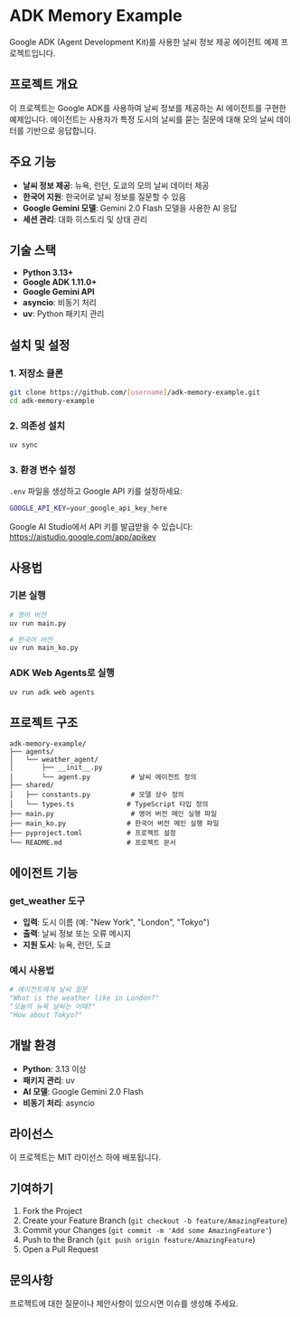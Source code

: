 # ADK Memory Example

Google ADK (Agent Development Kit)를 사용한 날씨 정보 제공 에이전트 예제 프로젝트입니다.

## 프로젝트 개요

이 프로젝트는 Google ADK를 사용하여 날씨 정보를 제공하는 AI 에이전트를 구현한 예제입니다. 에이전트는 사용자가 특정 도시의 날씨를 묻는 질문에 대해 모의 날씨 데이터를 기반으로 응답합니다.

## 주요 기능

- **날씨 정보 제공**: 뉴욕, 런던, 도쿄의 모의 날씨 데이터 제공
- **한국어 지원**: 한국어로 날씨 정보를 질문할 수 있음
- **Google Gemini 모델**: Gemini 2.0 Flash 모델을 사용한 AI 응답
- **세션 관리**: 대화 히스토리 및 상태 관리

## 기술 스택

- **Python 3.13+**
- **Google ADK 1.11.0+**
- **Google Gemini API**
- **asyncio**: 비동기 처리
- **uv**: Python 패키지 관리

## 설치 및 설정

### 1. 저장소 클론

```bash
git clone https://github.com/[username]/adk-memory-example.git
cd adk-memory-example
```

### 2. 의존성 설치

```bash
uv sync
```

### 3. 환경 변수 설정

`.env` 파일을 생성하고 Google API 키를 설정하세요:

```bash
GOOGLE_API_KEY=your_google_api_key_here
```

Google AI Studio에서 API 키를 발급받을 수 있습니다: https://aistudio.google.com/app/apikey

## 사용법

### 기본 실행

```bash
# 영어 버전
uv run main.py

# 한국어 버전
uv run main_ko.py
```

### ADK Web Agents로 실행

```bash
uv run adk web agents
```

## 프로젝트 구조

```
adk-memory-example/
├── agents/
│   └── weather_agent/
│       ├── __init__.py
│       └── agent.py          # 날씨 에이전트 정의
├── shared/
│   ├── constants.py          # 모델 상수 정의
│   └── types.ts             # TypeScript 타입 정의
├── main.py                   # 영어 버전 메인 실행 파일
├── main_ko.py               # 한국어 버전 메인 실행 파일
├── pyproject.toml           # 프로젝트 설정
└── README.md                # 프로젝트 문서
```

## 에이전트 기능

### get_weather 도구

- **입력**: 도시 이름 (예: "New York", "London", "Tokyo")
- **출력**: 날씨 정보 또는 오류 메시지
- **지원 도시**: 뉴욕, 런던, 도쿄

### 예시 사용법

```python
# 에이전트에게 날씨 질문
"What is the weather like in London?"
"오늘의 뉴욕 날씨는 어때?"
"How about Tokyo?"
```

## 개발 환경

- **Python**: 3.13 이상
- **패키지 관리**: uv
- **AI 모델**: Google Gemini 2.0 Flash
- **비동기 처리**: asyncio

## 라이선스

이 프로젝트는 MIT 라이선스 하에 배포됩니다.

## 기여하기

1. Fork the Project
2. Create your Feature Branch (`git checkout -b feature/AmazingFeature`)
3. Commit your Changes (`git commit -m 'Add some AmazingFeature'`)
4. Push to the Branch (`git push origin feature/AmazingFeature`)
5. Open a Pull Request

## 문의사항

프로젝트에 대한 질문이나 제안사항이 있으시면 이슈를 생성해 주세요.
